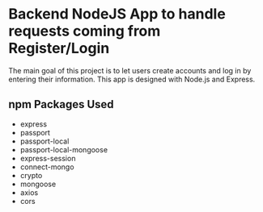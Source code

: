 # Backend NodeJS App to handle requests coming from Register/Login

The main goal of this project is to let users create accounts and log in by entering their information. This app is designed with Node.js and Express.

## npm Packages Used
* express
* passport
* passport-local
* passport-local-mongoose
* express-session
* connect-mongo
* crypto
* mongoose
* axios
* cors
